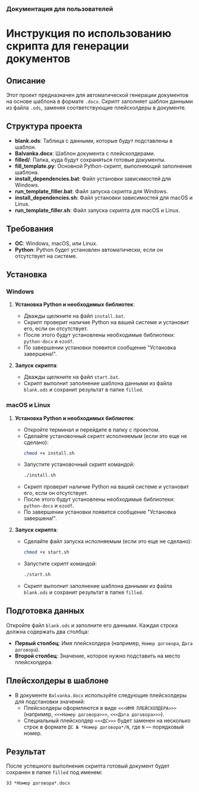 ### Документация для пользователей

# **Инструкция по использованию скрипта для генерации документов**

## Описание

Этот проект предназначен для автоматической генерации документов на основе шаблона в формате `.docx`. Скрипт заполняет шаблон данными из файла `.ods`, заменяя соответствующие плейсхолдеры в документе.

## Структура проекта

- **blank.ods**: Таблица с данными, которые будут подставлены в шаблон.
- **Balvanka.docx**: Шаблон документа с плейсхолдерами.
- **filled/**: Папка, куда будут сохраняться готовые документы.
- **fill_template.py**: Основной Python-скрипт, выполняющий заполнение шаблона.
- **install_dependencies.bat**: Файл установки зависимостей для Windows.
- **run_template_filler.bat**: Файл запуска скрипта для Windows.
- **install_dependencies.sh**: Файл установки зависимостей для macOS и Linux.
- **run_template_filler.sh**: Файл запуска скрипта для macOS и Linux.

## Требования

- **ОС**: Windows, macOS, или Linux.
- **Python**: Python будет установлен автоматически, если он отсутствует на системе.

## Установка

### **Windows**

1. **Установка Python и необходимых библиотек**:
   - Дважды щелкните на файл `install.bat`.
   - Скрипт проверит наличие Python на вашей системе и установит его, если он отсутствует.
   - После этого будут установлены необходимые библиотеки: `python-docx` и `ezodf`.
   - По завершении установки появится сообщение "Установка завершена!".

2. **Запуск скрипта**:
   - Дважды щелкните на файл `start.bat`.
   - Скрипт выполнит заполнение шаблона данными из файла `blank.ods` и сохранит результат в папке `filled`.

### **macOS и Linux**

1. **Установка Python и необходимых библиотек**:
   - Откройте терминал и перейдите в папку с проектом.
   - Сделайте установочный скрипт исполняемым (если это еще не сделано):
     ```bash
     chmod +x install.sh
     ```
   - Запустите установочный скрипт командой:
     ```bash
     ./install.sh
     ```
   - Скрипт проверит наличие Python на вашей системе и установит его, если он отсутствует.
   - После этого будут установлены необходимые библиотеки: `python-docx` и `ezodf`.
   - По завершении установки появится сообщение "Установка завершена!".

2. **Запуск скрипта**:
   - Сделайте файл запуска исполняемым (если это еще не сделано):
     ```bash
     chmod +x start.sh
     ```
   - Запустите скрипт командой:
     ```bash
     ./start.sh
     ```
   - Скрипт выполнит заполнение шаблона данными из файла `blank.ods` и сохранит результат в папке `filled`.

## Подготовка данных

Откройте файл `blank.ods` и заполните его данными. Каждая строка должна содержать два столбца:
   - **Первый столбец**: Имя плейсхолдера (например, `Номер договора`, `Дата договора`).
   - **Второй столбец**: Значение, которое нужно подставить на место плейсхолдера.

## Плейсхолдеры в шаблоне

- В документе `Balvanka.docx` используйте следующие плейсхолдеры для подстановки значений:
  - Плейсхолдеры оформляются в виде `<<<ИМЯ ПЛЕЙСХОЛДЕРА>>>` (например, `<<<Номер договора>>>`, `<<<Дата договора>>>`).
  - Специальный плейсхолдер `<<<ДС>>>` будет заменен на несколько строк в формате `ДС № *Номер договора*/N`, где `N` — порядковый номер.

## Результат

После успешного выполнения скрипта готовый документ будет сохранен в папке `filled` под именем:
```
ЭЗ *Номер договора*.docx
```
